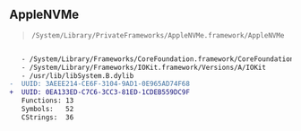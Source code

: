 ## AppleNVMe

> `/System/Library/PrivateFrameworks/AppleNVMe.framework/AppleNVMe`

```diff

   - /System/Library/Frameworks/CoreFoundation.framework/CoreFoundation
   - /System/Library/Frameworks/IOKit.framework/Versions/A/IOKit
   - /usr/lib/libSystem.B.dylib
-  UUID: 3AEEE214-CE6F-3104-9AD1-0E965AD74F68
+  UUID: 0EA133ED-C7C6-3CC3-81ED-1CDEB559DC9F
   Functions: 13
   Symbols:   52
   CStrings:  36

```
